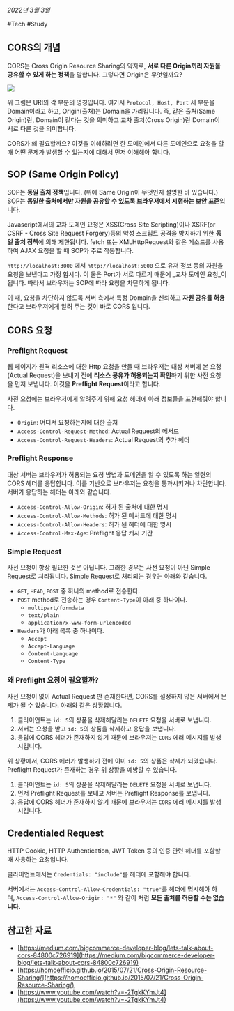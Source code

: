 ```
```

_2022년 3월 3일_

#Tech #Study

## CORS의 개념

CORS는 Cross Origin Resource Sharing의 약자로, **서로 다른 Origin끼리 자원을 공유할 수 있게 하는 정책**을 말합니다. 그렇다면 Origin은 무엇일까요?

![](https://velog.velcdn.com/images%2Fjohnyworld%2Fpost%2F32451304-ea2f-40f4-98a0-5ee532714bef%2FScreen%20Shot%202022-03-03%20at%2010.53.52%20AM.png)

위 그림은 URI의 각 부분의 명칭입니다. 여기서 `Protocol, Host, Port` 세 부분을 Domain이라고 하고, Origin(출처)는 Domain을 가리킵니다. 즉, 같은 출처(Same Origin)란, Domain이 같다는 것을 의미하고 교차 출처(Cross Origin)란 Domain이 서로 다른 것을 의미합니다.

CORS가 왜 필요할까요? 이것을 이해하려면 한 도메인에서 다른 도메인으로 요청을 할때 어떤 문제가 발생할 수 있는지에 대해서 먼저 이해해야 합니다.

## SOP (Same Origin Policy)

SOP는 **동일 출처 정책**입니다. (위에 Same Origin이 무엇인지 설명한 바 있습니다.) SOP는 **동일한 출처에서만 자원을 공유할 수 있도록 브라우저에서 시행하는 보안 표준**입니다.

Javascript에서의 교차 도메인 요청은 XSS(Cross Site Scripting)이나 XSRF(or CSRF - Cross Site Request Forgery)등의 악성 스크립트 공격을 방지하기 위한 **동일 출처 정책**에 의해 제한됩니다. fetch 또는 XMLHttpRequest와 같은 메소드를 사용하여 AJAX 요청을 할 때 SOP가 주로 작동합니다.

`http://localhost:3000` 에서 `http://localhost:5000` 으로 유저 정보 등의 자원을 요청을 보낸다고 가정 합시다. 이 둘은 Port가 서로 다르기 때문에 _교차 도메인 요청_이 됩니다. 따라서 브라우저는 SOP에 따라 요청을 차단하게 됩니다.

이 때, 요청을 차단하지 않도록 서버 측에서 특정 Domain을 신뢰하고 **자원 공유를 허용**한다고 브라우저에게 알려 주는 것이 바로 CORS 입니다.

## CORS 요청

### Preflight Request

웹 페이지가 원격 리소스에 대한 Http 요청을 만들 때 브라우저는 대상 서버에 본 요청(Actual Request)을 보내기 전에 **리소스 공유가 허용되는지 확인**하기 위한 사전 요청을 먼저 보냅니다. 이것을 **Preflight Request**이라고 합니다.

사전 요청에는 브라우저에게 알려주기 위해 요청 헤더에 아래 정보들을 표현해줘야 합니다.

-   `Origin`: 어디서 요청하는지에 대한 출처
-   `Access-Control-Request-Method`: Actual Request의 메서드
-   `Access-Control-Request-Headers`: Actual Request의 추가 헤더

### Preflight Response

대상 서버는 브라우저가 허용되는 요청 방법과 도메인을 알 수 있도록 하는 일련의 CORS 헤더를 응답합니다. 이를 기반으로 브라우저는 요청을 통과시키거나 차단합니다. 서버가 응답하는 헤더는 아래와 같습니다.

-   `Access-Control-Allow-Origin`: 허가 된 출처에 대한 명시
-   `Access-Control-Allow-Methods`: 허가 된 메서드에 대한 명시
-   `Access-Control-Allow-Headers`: 허가 된 헤더에 대한 명시
-   `Access-Control-Max-Age`: Preflight 응답 캐시 기간

### Simple Request

사전 요청이 항상 필요한 것은 아닙니다. 그러한 경우는 사전 요청이 아닌 Simple Request로 처리됩니다. Simple Request로 처리되는 경우는 아래와 같습니다.

-   `GET`, `HEAD`, `POST` 중 하나의 method로 전송한다.
-   `POST` method로 전송하는 경우 `Content-Type`이 아래 중 하나이다.
    -   `multipart/formdata`
    -   `text/plain`
    -   `application/x-www-form-urlencoded`
-   `Headers`가 아래 목록 중 하나이다.
    -   `Accept`
    -   `Accept-Language`
    -   `Content-Language`
    -   `Content-Type`

### 왜 Preflight 요청이 필요할까?

사전 요청이 없이 Actual Request 만 존재한다면, CORS를 설정하지 않은 서버에서 문제가 될 수 있습니다. 아래와 같은 상황입니다.

1.  클라이언트는 `id: 5`의 상품을 삭제해달라는 `DELETE` 요청을 서버로 보냅니다.
2.  서버는 요청을 받고 `id: 5`의 상품을 삭제하고 응답을 보냅니다.
3.  응답에 CORS 헤더가 존재하지 않기 때문에 브라우저는 `CORS` 에러 메시지를 발생시킵니다.

위 상황에서, CORS 에러가 발생하기 전에 이미 `id: 5`의 상품은 삭제가 되었습니다. Preflight Request가 존재하는 경우 위 상황을 예방할 수 있습니다.

1.  클라이언트는 `id: 5`의 상품을 삭제해달라는 `DELETE` 요청을 서버로 보냅니다.
2.  먼저 Preflight Request를 보내고 서버는 Preflight Response를 보냅니다.
3.  응답에 CORS 헤더가 존재하지 않기 때문에 브라우저는 `CORS` 에러 메시지를 발생시킵니다.

## Credentialed Request

HTTP Cookie, HTTP Authentication, JWT Token 등의 인증 관련 헤더를 포함할 때 사용하는 요청입니다.

클라이언트에서는 `Credentials: "include"`를 헤더에 포함해야 합니다.

서버에서는 `Access-Control-Allow-Credentials: "true"`를 헤더에 명시해야 하며, `Access-Control-Allow-Origin: "*"` 와 같이 처럼 **모든 출처를 허용할 수는 없습니다.**

## 참고한 자료

-   [https://medium.com/bigcommerce-developer-blog/lets-talk-about-cors-84800c726919](https://medium.com/bigcommerce-developer-blog/lets-talk-about-cors-84800c726919)
-   [https://homoefficio.github.io/2015/07/21/Cross-Origin-Resource-Sharing/](https://homoefficio.github.io/2015/07/21/Cross-Origin-Resource-Sharing/)
-   [https://www.youtube.com/watch?v=-2TgkKYmJt4](https://www.youtube.com/watch?v=-2TgkKYmJt4)